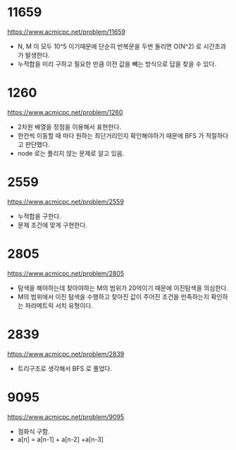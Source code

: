 # 11659

https://www.acmicpc.net/problem/11659

- N, M 이 모두 10^5 이기때문에 단순히 반복문을 두번 돌리면 O(N^2) 로 시간초과가 발생한다.
- 누적합을 미리 구하고 필요한 만큼 이전 값을 빼는 방식으로 답을 찾을 수 있다.

# 1260

https://www.acmicpc.net/problem/1260

- 2차원 배열을 정점을 이용해서 표현한다.
- 한칸씩 이동할 때 마다 원하는 최단거리인지 확인해야하기 때문에 BFS 가 적절하다고 판단했다.
- node 로는 풀리지 않는 문제로 알고 있음.

# 2559

https://www.acmicpc.net/problem/2559

- 누적합을 구한다.
- 문제 조건에 맞게 구현한다.

# 2805

https://www.acmicpc.net/problem/2805

- 탐색을 해야하는데 찾아야하는 M의 범위가 20억이기 때문에 이진탐색을 의심한다.
- M의 범위에서 이진 탐색을 수행하고 찾아진 값이 주어진 조건을 만족하는지 확인하는 파라메트릭 서치 유형이다.

# 2839

https://www.acmicpc.net/problem/2839

- 트리구조로 생각해서 BFS 로 풀었다.

# 9095

https://www.acmicpc.net/problem/9095

- 점화식 구함.
- a[n] = a[n-1] + a[n-2] +a[n-3]
